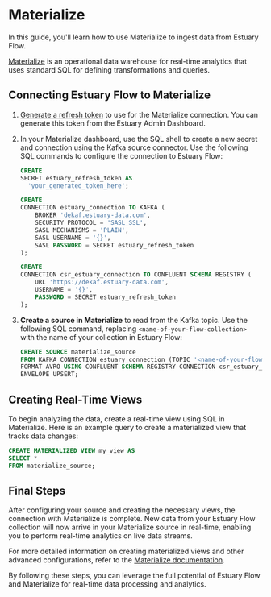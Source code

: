 # Materialize

In this guide, you'll learn how to use Materialize to ingest data from Estuary Flow.

[Materialize](https://materialize.com/) is an operational data warehouse for real-time analytics that uses standard SQL
for defining transformations and queries.

## Connecting Estuary Flow to Materialize

1. [Generate a refresh token](/guides/how_to_generate_refresh_token) to use for the Materialize connection. You can
   generate this token from the Estuary Admin Dashboard.

2. In your Materialize dashboard, use the SQL shell to create a new secret and connection using the Kafka source
   connector. Use the following SQL commands to configure the connection to Estuary Flow:

   ```sql
   CREATE
   SECRET estuary_refresh_token AS
     'your_generated_token_here';
   
   CREATE
   CONNECTION estuary_connection TO KAFKA (
       BROKER 'dekaf.estuary-data.com',
       SECURITY PROTOCOL = 'SASL_SSL',
       SASL MECHANISMS = 'PLAIN',
       SASL USERNAME = '{}',
       SASL PASSWORD = SECRET estuary_refresh_token
   );
   
   CREATE
   CONNECTION csr_estuary_connection TO CONFLUENT SCHEMA REGISTRY (
       URL 'https://dekaf.estuary-data.com',
       USERNAME = '{}',
       PASSWORD = SECRET estuary_refresh_token
   );
   ```

3. **Create a source in Materialize** to read from the Kafka topic. Use the following SQL command,
   replacing `<name-of-your-flow-collection>` with the name of your collection in Estuary Flow:

   ```sql
   CREATE SOURCE materialize_source
   FROM KAFKA CONNECTION estuary_connection (TOPIC '<name-of-your-flow-collection>')
   FORMAT AVRO USING CONFLUENT SCHEMA REGISTRY CONNECTION csr_estuary_connection
   ENVELOPE UPSERT;
   ```

## Creating Real-Time Views

To begin analyzing the data, create a real-time view using SQL in Materialize. Here is an example query to create a
materialized view that tracks data changes:

```sql
CREATE MATERIALIZED VIEW my_view AS
SELECT *
FROM materialize_source;
```

## Final Steps

After configuring your source and creating the necessary views, the connection with Materialize is complete. New data
from your Estuary Flow collection will now arrive in your Materialize source in real-time, enabling you to perform
real-time analytics on live data streams.

For more detailed information on creating materialized views and other advanced configurations, refer to
the [Materialize documentation](https://materialize.com/docs/).

By following these steps, you can leverage the full potential of Estuary Flow and Materialize for real-time data
processing and analytics.
